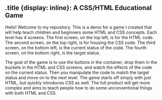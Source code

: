 ## .title {display: inline}: A CSS/HTML Educational Game

Hello! Welcome to my repository. This is a demo for a game I created that will help teach children and beginners some HTML and CSS concepts. Each level has 4 screens. The first screen, on the top left, is for the HTML code. The second screen, on the top right, is for housing the CSS code. The third screen, on the bottom left, is the current status of the code. The fourth screen, on the bottom right, is the target status.

The goal of the game is to use the buttons in the container, drop them in the buckets in the HTML and CSS screens, and watch the effects of the code on the current status. Then you manipulate the code to match the target status and move on to the next level. The game starts off simply with just HTML, but quickly introduces CSS as well. The full product will get more complex and aims to teach people how to do some unconventional things with both HTML and CSS.
